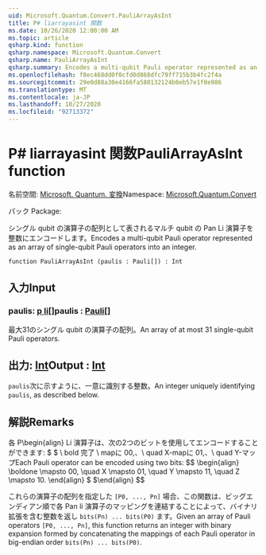 ```yaml
---
uid: Microsoft.Quantum.Convert.PauliArrayAsInt
title: P# liarrayasint 関数
ms.date: 10/26/2020 12:00:00 AM
ms.topic: article
qsharp.kind: function
qsharp.namespace: Microsoft.Quantum.Convert
qsharp.name: PauliArrayAsInt
qsharp.summary: Encodes a multi-qubit Pauli operator represented as an array of single-qubit Pauli operators into an integer.
ms.openlocfilehash: f8ec468dd0f0cfd0d868dfc79ff715b3b4fc2f4a
ms.sourcegitcommit: 29e0d88a30e4166fa580132124b0eb57e1f0e986
ms.translationtype: MT
ms.contentlocale: ja-JP
ms.lasthandoff: 10/27/2020
ms.locfileid: "92713372"
---
```

# <a name="pauliarrayasint-function"></a><span data-ttu-id="01f7d-102">P# liarrayasint 関数</span><span class="sxs-lookup"><span data-stu-id="01f7d-102">PauliArrayAsInt function</span></span>

<span data-ttu-id="01f7d-103">名前空間: [Microsoft. Quantum. 変換](xref:Microsoft.Quantum.Convert)</span><span class="sxs-lookup"><span data-stu-id="01f7d-103">Namespace: [Microsoft.Quantum.Convert](xref:Microsoft.Quantum.Convert)</span></span>

<span data-ttu-id="01f7d-104">パック [](https://nuget.org/packages/)</span><span class="sxs-lookup"><span data-stu-id="01f7d-104">Package: [](https://nuget.org/packages/)</span></span>


<span data-ttu-id="01f7d-105">シングル qubit の演算子の配列として表されるマルチ qubit の Pan Li 演算子を整数にエンコードします。</span><span class="sxs-lookup"><span data-stu-id="01f7d-105">Encodes a multi-qubit Pauli operator represented as an array of single-qubit Pauli operators into an integer.</span></span>

```qsharp
function PauliArrayAsInt (paulis : Pauli[]) : Int
```


## <a name="input"></a><span data-ttu-id="01f7d-106">入力</span><span class="sxs-lookup"><span data-stu-id="01f7d-106">Input</span></span>

### <a name="paulis--pauli"></a><span data-ttu-id="01f7d-107">paulis: [p li](xref:microsoft.quantum.lang-ref.pauli)[]</span><span class="sxs-lookup"><span data-stu-id="01f7d-107">paulis : [Pauli](xref:microsoft.quantum.lang-ref.pauli)[]</span></span>

<span data-ttu-id="01f7d-108">最大31のシングル qubit の演算子の配列。</span><span class="sxs-lookup"><span data-stu-id="01f7d-108">An array of at most 31 single-qubit Pauli operators.</span></span>



## <a name="output--int"></a><span data-ttu-id="01f7d-109">出力: [Int](xref:microsoft.quantum.lang-ref.int)</span><span class="sxs-lookup"><span data-stu-id="01f7d-109">Output : [Int](xref:microsoft.quantum.lang-ref.int)</span></span>

<span data-ttu-id="01f7d-110">`paulis`次に示すように、一意に識別する整数。</span><span class="sxs-lookup"><span data-stu-id="01f7d-110">An integer uniquely identifying `paulis`, as described below.</span></span>

## <a name="remarks"></a><span data-ttu-id="01f7d-111">解説</span><span class="sxs-lookup"><span data-stu-id="01f7d-111">Remarks</span></span>

<span data-ttu-id="01f7d-112">各 P\begin{align} Li 演算子は、次の2つのビットを使用してエンコードすることができます: $ $ \ bold 完了 \ mapに 00,、\ quad X-mapに 01,、\ quad Y-マップ</span><span class="sxs-lookup"><span data-stu-id="01f7d-112">Each Pauli operator can be encoded using two bits: $$ \begin{align} \boldone \mapsto 00, \quad X \mapsto 01, \quad Y \mapsto 11, \quad Z \mapsto 10.</span></span>
<span data-ttu-id="01f7d-113">\end{align} $ $</span><span class="sxs-lookup"><span data-stu-id="01f7d-113">\end{align} $$</span></span>

<span data-ttu-id="01f7d-114">これらの演算子の配列を指定した `[P0, ..., Pn]` 場合、この関数は、ビッグエンディアン順で各 Pan li 演算子のマッピングを連結することによって、バイナリ拡張を含む整数を返し `bits(Pn) ... bits(P0)` ます。</span><span class="sxs-lookup"><span data-stu-id="01f7d-114">Given an array of Pauli operators `[P0, ..., Pn]`, this function returns an integer with binary expansion formed by concatenating the mappings of each Pauli operator in big-endian order `bits(Pn) ... bits(P0)`.</span></span>
